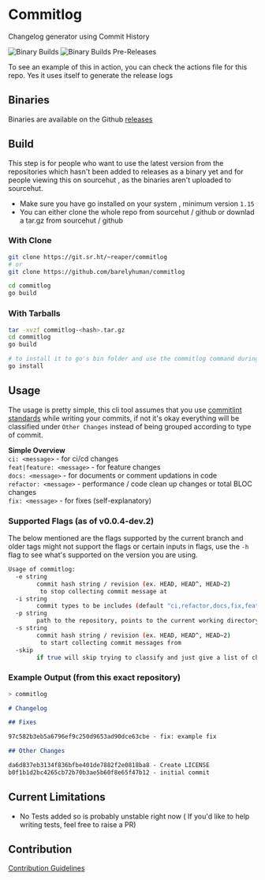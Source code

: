 # Commitlog

Changelog generator using Commit History

![Binary Builds](https://github.com/barelyhuman/commitlog/workflows/Binary%20Builds/badge.svg) 
![Binary Builds Pre-Releases](https://github.com/barelyhuman/commitlog/workflows/Binary%20Builds%20Pre-Releases/badge.svg)

To see an example of this in action, you can check the actions file for this repo. Yes it uses itself to generate the release logs

## Binaries 
Binaries are available on the Github [releases](https://github.com/barelyhuman/commitlog/releases)

## Build 
This step is for people who want to use the latest version from the repositories which hasn't been added to releases as a binary yet and for people viewing this on sourcehut , as the binaries aren't uploaded to sourcehut.

- Make sure you have go installed on your system , minimum version `1.15`
- You can either clone the whole repo from sourcehut / github or downlad a tar.gz from sourcehut / github 

### With Clone 

```sh 
git clone https://git.sr.ht/~reaper/commitlog
# or 
git clone https://github.com/barelyhuman/commitlog

cd commitlog 
go build 
```

### With Tarballs 
```sh
tar -xvzf commitlog-<hash>.tar.gz
cd commitlog 
go build 
```

```sh
# to install it to go's bin folder and use the commitlog command during dev or as a perm install
go install 
```

## Usage 

The usage is pretty simple, this cli tool assumes that you use [commitlint standards](https://github.com/conventional-changelog/commitlint#what-is-commitlint) while writing your commits, if not it's okay everything will be classified under `Other Changes` instead of being grouped according to type of commit. 

**Simple Overview**  
`ci: <message>` - for ci/cd changes   
`feat|feature: <message>` - for feature changes  
`docs: <message>` - for documents or comment updations in code  
`refactor: <message>` - performance / code clean up changes or total BLOC changes  
`fix: <message>` - for fixes (self-explanatory)  


### Supported Flags (as of v0.0.4-dev.2)

The below mentioned are the flags supported by the current branch and older tags might not support the flags 
or certain inputs in flags, use the `-h` flag to see what's supported on the version you are using.

```sh
Usage of commitlog:
  -e string
        commit hash string / revision (ex. HEAD, HEAD^, HEAD~2) 
         to stop collecting commit message at
  -i string
        commit types to be includes (default "ci,refactor,docs,fix,feat,test,chore,other")
  -p string
        path to the repository, points to the current working directory by default (default ".")
  -s string
        commit hash string / revision (ex. HEAD, HEAD^, HEAD~2) 
         to start collecting commit messages from
  -skip
        if true will skip trying to classify and just give a list of changes
```

 
### Example Output (from this exact repository)

```sh
> commitlog 
```

```markdown
# Changelog

## Fixes

97c582b3eb5a6796ef9c250d9653ad90dce63cbe - fix: example fix

## Other Changes

da6d837eb3134f836bfbe401de7882f2e0818ba8 - Create LICENSE
b0f1b1d2bc4265cb72b70b3ae5b60f8e65f47b12 - initial commit
```

## Current Limitations

- No Tests added so is probably unstable right now ( If you'd like to help writing tests, feel free to raise a PR)


## Contribution

[Contribution Guidelines](CONTRIBUTING.md)
